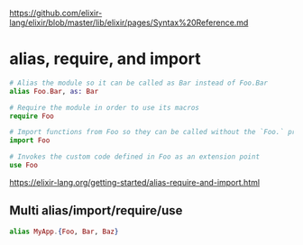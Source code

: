 https://github.com/elixir-lang/elixir/blob/master/lib/elixir/pages/Syntax%20Reference.md

# alias, require, and import

```elixir
# Alias the module so it can be called as Bar instead of Foo.Bar
alias Foo.Bar, as: Bar

# Require the module in order to use its macros
require Foo

# Import functions from Foo so they can be called without the `Foo.` prefix
import Foo

# Invokes the custom code defined in Foo as an extension point
use Foo
```

https://elixir-lang.org/getting-started/alias-require-and-import.html

## Multi alias/import/require/use

```elixir
alias MyApp.{Foo, Bar, Baz}
```
